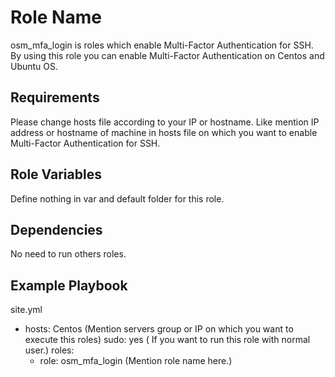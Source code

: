 Role Name
=========

osm_mfa_login is roles which  enable Multi-Factor Authentication for SSH. By using this role you  can enable Multi-Factor Authentication on Centos and Ubuntu OS. 

Requirements
------------

Please change hosts file according to your IP or hostname. Like mention IP address or hostname of machine in hosts file on which you want to enable Multi-Factor Authentication for SSH.  

Role Variables
--------------

Define nothing in var and default folder for this role.

Dependencies
------------

No need to run others roles.

Example Playbook
----------------

site.yml

- hosts: Centos (Mention servers group or IP on which you want to execute this roles)
  sudo: yes ( If you want to run this role with normal user.)
  roles:
   - role: osm_mfa_login (Mention role name here.)

